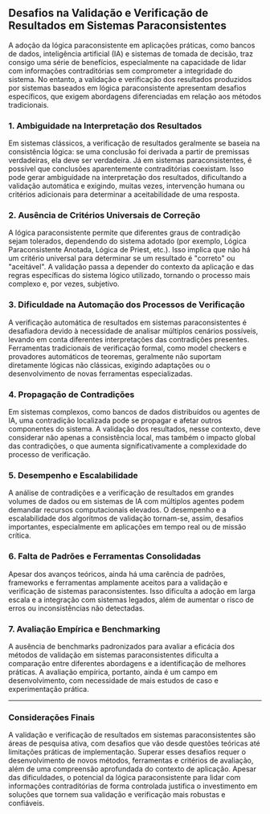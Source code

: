
## Desafios na Validação e Verificação de Resultados em Sistemas Paraconsistentes

A adoção da lógica paraconsistente em aplicações práticas, como bancos de dados, inteligência artificial (IA) e sistemas de tomada de decisão, traz consigo uma série de benefícios, especialmente na capacidade de lidar com informações contraditórias sem comprometer a integridade do sistema. No entanto, a validação e verificação dos resultados produzidos por sistemas baseados em lógica paraconsistente apresentam desafios específicos, que exigem abordagens diferenciadas em relação aos métodos tradicionais.

### 1. **Ambiguidade na Interpretação dos Resultados**

Em sistemas clássicos, a verificação de resultados geralmente se baseia na consistência lógica: se uma conclusão foi derivada a partir de premissas verdadeiras, ela deve ser verdadeira. Já em sistemas paraconsistentes, é possível que conclusões aparentemente contraditórias coexistam. Isso pode gerar ambiguidade na interpretação dos resultados, dificultando a validação automática e exigindo, muitas vezes, intervenção humana ou critérios adicionais para determinar a aceitabilidade de uma resposta.

### 2. **Ausência de Critérios Universais de Correção**

A lógica paraconsistente permite que diferentes graus de contradição sejam tolerados, dependendo do sistema adotado (por exemplo, Lógica Paraconsistente Anotada, Lógica de Priest, etc.). Isso implica que não há um critério universal para determinar se um resultado é "correto" ou "aceitável". A validação passa a depender do contexto da aplicação e das regras específicas do sistema lógico utilizado, tornando o processo mais complexo e, por vezes, subjetivo.

### 3. **Dificuldade na Automação dos Processos de Verificação**

A verificação automática de resultados em sistemas paraconsistentes é desafiadora devido à necessidade de analisar múltiplos cenários possíveis, levando em conta diferentes interpretações das contradições presentes. Ferramentas tradicionais de verificação formal, como model checkers e provadores automáticos de teoremas, geralmente não suportam diretamente lógicas não clássicas, exigindo adaptações ou o desenvolvimento de novas ferramentas especializadas.

### 4. **Propagação de Contradições**

Em sistemas complexos, como bancos de dados distribuídos ou agentes de IA, uma contradição localizada pode se propagar e afetar outros componentes do sistema. A validação dos resultados, nesse contexto, deve considerar não apenas a consistência local, mas também o impacto global das contradições, o que aumenta significativamente a complexidade do processo de verificação.

### 5. **Desempenho e Escalabilidade**

A análise de contradições e a verificação de resultados em grandes volumes de dados ou em sistemas de IA com múltiplos agentes podem demandar recursos computacionais elevados. O desempenho e a escalabilidade dos algoritmos de validação tornam-se, assim, desafios importantes, especialmente em aplicações em tempo real ou de missão crítica.

### 6. **Falta de Padrões e Ferramentas Consolidadas**

Apesar dos avanços teóricos, ainda há uma carência de padrões, frameworks e ferramentas amplamente aceitos para a validação e verificação de sistemas paraconsistentes. Isso dificulta a adoção em larga escala e a integração com sistemas legados, além de aumentar o risco de erros ou inconsistências não detectadas.

### 7. **Avaliação Empírica e Benchmarking**

A ausência de benchmarks padronizados para avaliar a eficácia dos métodos de validação em sistemas paraconsistentes dificulta a comparação entre diferentes abordagens e a identificação de melhores práticas. A avaliação empírica, portanto, ainda é um campo em desenvolvimento, com necessidade de mais estudos de caso e experimentação prática.

---

### **Considerações Finais**

A validação e verificação de resultados em sistemas paraconsistentes são áreas de pesquisa ativa, com desafios que vão desde questões teóricas até limitações práticas de implementação. Superar esses desafios requer o desenvolvimento de novos métodos, ferramentas e critérios de avaliação, além de uma compreensão aprofundada do contexto de aplicação. Apesar das dificuldades, o potencial da lógica paraconsistente para lidar com informações contraditórias de forma controlada justifica o investimento em soluções que tornem sua validação e verificação mais robustas e confiáveis.
```
